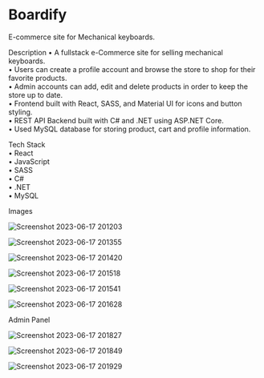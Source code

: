 # Boardify
 E-commerce site for Mechanical keyboards.

 Description
 • A fullstack e-Commerce site for selling mechanical keyboards.   
 • Users can create a profile account and browse the store to shop for their favorite products.   
 • Admin accounts can add, edit and delete products in order to keep the store up to date.   
 • Frontend built with React, SASS, and Material UI for icons and button styling.   
 • REST API Backend built with C# and .NET using ASP.NET Core.   
 • Used MySQL database for storing product, cart and profile information.  

 Tech Stack  
 • React  
 • JavaScript  
 • SASS  
 • C#  
 • .NET  
 • MySQL  

Images

![Screenshot 2023-06-17 201203](https://github.com/vamazzuca/Boardify/assets/35272187/019492ec-1e2e-457a-9dc3-505a71872f3e)

![Screenshot 2023-06-17 201355](https://github.com/vamazzuca/Boardify/assets/35272187/5ffc9bb5-25f8-48ef-b43a-ec65e326ccdd)

![Screenshot 2023-06-17 201420](https://github.com/vamazzuca/Boardify/assets/35272187/1559c52c-157b-4f93-bae8-14b01b2e9546)

![Screenshot 2023-06-17 201518](https://github.com/vamazzuca/Boardify/assets/35272187/57799d87-29d9-4a98-aa69-b98f42f865b1)

![Screenshot 2023-06-17 201541](https://github.com/vamazzuca/Boardify/assets/35272187/be81ecf8-ef66-483d-b968-be9fd397cf51)

![Screenshot 2023-06-17 201628](https://github.com/vamazzuca/Boardify/assets/35272187/11f49b78-45b0-4edd-8588-f2a8f065c019)

Admin Panel

![Screenshot 2023-06-17 201827](https://github.com/vamazzuca/Boardify/assets/35272187/8f569d25-f562-4c88-8245-913ce4c7e32e)

![Screenshot 2023-06-17 201849](https://github.com/vamazzuca/Boardify/assets/35272187/a6ca1850-6306-47c0-bdac-9207181edd04)

![Screenshot 2023-06-17 201929](https://github.com/vamazzuca/Boardify/assets/35272187/755a2224-1cb8-4f01-8c4e-cf5fba5e9554)
